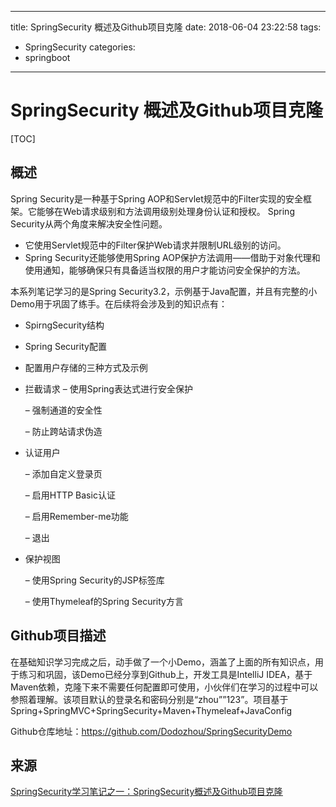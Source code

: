 
---
title: SpringSecurity 概述及Github项目克隆
date: 2018-06-04 23:22:58
tags: 
  - SpringSecurity
categories:
  - springboot
---

# SpringSecurity 概述及Github项目克隆

[TOC]



## 概述

Spring Security是一种基于Spring AOP和Servlet规范中的Filter实现的安全框架。它能够在Web请求级别和方法调用级别处理身份认证和授权。 
Spring Security从两个角度来解决安全性问题。

- 它使用Servlet规范中的Filter保护Web请求并限制URL级别的访问。
- Spring Security还能够使用Spring 
  AOP保护方法调用——借助于对象代理和使用通知，能够确保只有具备适当权限的用户才能访问安全保护的方法。

本系列笔记学习的是Spring Security3.2，示例基于Java配置，并且有完整的小Demo用于巩固了练手。在后续将会涉及到的知识点有：

- SpirngSecurity结构

- Spring Security配置

- 配置用户存储的三种方式及示例

- 拦截请求 
  – 使用Spring表达式进行安全保护

  – 强制通道的安全性

  – 防止跨站请求伪造

- 认证用户

  – 添加自定义登录页

  – 启用HTTP Basic认证

  – 启用Remember-me功能

  – 退出

- 保护视图

  – 使用Spring Security的JSP标签库

  – 使用Thymeleaf的Spring Security方言

## Github项目描述

在基础知识学习完成之后，动手做了一个小Demo，涵盖了上面的所有知识点，用于练习和巩固，该Demo已经分享到Github上，开发工具是IntelliJ IDEA，基于Maven依赖，克隆下来不需要任何配置即可使用，小伙伴们在学习的过程中可以参照着理解。该项目默认的登录名和密码分别是“zhou””123”。项目基于Spring+SpringMVC+SpringSecurity+Maven+Thymeleaf+JavaConfig 

Github仓库地址：<https://github.com/Dodozhou/SpringSecurityDemo> 

## 来源

[SpringSecurity学习笔记之一：SpringSecurity概述及Github项目克隆](https://blog.csdn.net/zhoucheng05_13/article/details/60466887)